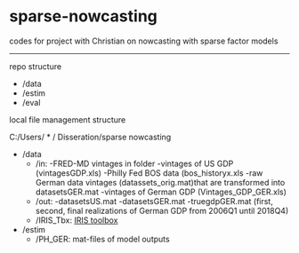 # sparse-nowcasting
codes for project with Christian on nowcasting with sparse factor models
- -------------------------------------------------------------------------------

repo structure

* /data
* /estim
* /eval

local file management structure

C:/Users/ * / Disseration/sparse nowcasting
  * /data 
    * /in: 
      -FRED-MD vintages in folder 
      -vintages of US GDP (vintagesGDP.xls) 
      -Philly Fed BOS data (bos_historyx.xls
      -raw German data vintages (datassets_orig.mat)that are transformed into datasetsGER.mat 
      -vintages of German GDP (Vintages_GDP_GER.xls)
    * /out: 
      -datasetsUS.mat
      -datasetsGER.mat
      -truegdpGER.mat (first, second, final realizations of German GDP from 2006Q1 until 2018Q4)
    * /IRIS_Tbx: [IRIS toolbox](<https://iris.igpmn.org/>)
  * /estim
    * /PH_GER: mat-files of model outputs  
